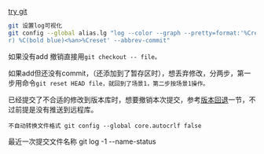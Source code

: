 [try git](https://try.github.io)

```bash
git 设置log可视化
git config --global alias.lg "log --color --graph --pretty=format:'%Cred%h%Creset -%C(yellow)%d%Creset %s %Cgreen(%c
r) %C(bold blue)<%an>%Creset' --abbrev-commit"
```

如果没有add 撤销直接用`git checkout -- file。`

如果add但还没有commit，（还添加到了暂存区时），想丢弃修改，分两步，第一步用命令`git reset HEAD file，就回到了场景1，第二步按场景1操作。`

已经提交了不合适的修改到版本库时，想要撤销本次提交，参考[版本回退](http://www.liaoxuefeng.com/wiki/0013739516305929606dd18361248578c67b8067c8c017b000/0013744142037508cf42e51debf49668810645e02887691000)一节，不过前提是没有推送到远程库。

```
不自动转换文件格式 git config --global core.autocrlf false
```

最近一次提交文件名称 git log -1 --name-status



